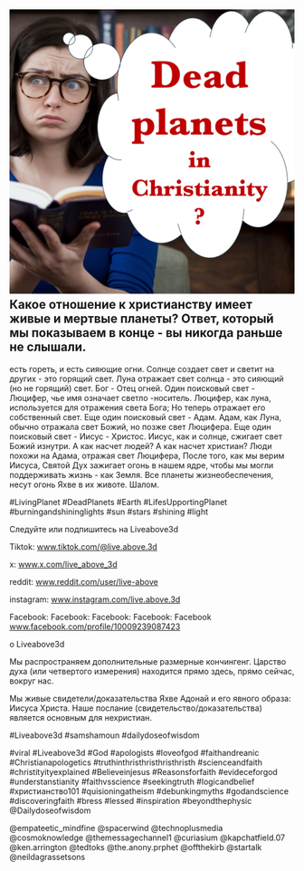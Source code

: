 ![Video cover image](../cover.jpg)
Какое отношение к христианству имеет живые и мертвые планеты?
Ответ, который мы показываем в конце - вы никогда раньше не слышали.
---
есть гореть, и есть сияющие огни.
Солнце создает свет и светит на других - это горящий свет.
Луна отражает свет солнца - это сияющий (но не горящий) свет.
Бог - Отец огней.
Один поисковый свет - Люцифер, чье имя означает светло -носитель.
Люцифер, как луна, используется для отражения света Бога; Но теперь отражает его собственный свет.
Еще один поисковый свет - Адам.
Адам, как Луна, обычно отражала свет Божий, но позже свет Люцифера.
Еще один поисковый свет - Иисус - Христос.
Иисус, как и солнце, сжигает свет Божий изнутри.
А как насчет людей? А как насчет христиан?
Люди похожи на Адама, отражая свет Люцифера,
После того, как мы верим Иисуса, Святой Дух зажигает огонь в нашем ядре, чтобы мы могли поддерживать жизнь - как Земля.
Все планеты жизнеобеспечения, несут огонь Яхве в их животе.
Шалом.


#LivingPlanet #DeadPlanets #Earth #LifesUpportingPlanet #burningandshininglights #sun #stars #shining #light


Следуйте или подпишитесь на Liveabove3d

Tiktok: www.tiktok.com/@live.above.3d

x: www.x.com/live_above_3d

reddit: www.reddit.com/user/live-above

instagram: www.instagram.com/live.above.3d

Facebook: Facebook: Facebook: Facebook: Facebook www.facebook.com/profile/10009239087423

о Liveabove3d

Мы распространяем дополнительные размерные кончингенг. Царство духа (или четвертого измерения) находится прямо здесь, прямо сейчас, вокруг нас.


Мы живые свидетели/доказательства Яхве Адонай и его явного образа: Иисуса Христа. Наше послание (свидетельство/доказательства) является основным для нехристиан.

#Liveabove3d #samshamoun #dailydoseofwisdom

#viral #Liveabove3d #God #apologists #loveofgod #faithandreanic #Christianapologetics #truthinthristhristhristhristh #scienceandfaith #christityityexplained #Believeinjesus #Reasonsforfaith #evideceforgod #understanstianity #faithvsscience #seekingtruth #logicandbelief #христианство101 #quisioningatheism #debunkingmyths #godandscience #discoveringfaith #bress #lessed #inspiration #beyondthephysic @Dailydoseofwisdom

@empateetic_mindfine @spacerwind @technoplusmedia @cosmoknowledge @themessagechannel1 @curiasium @kapchatfield.07 @ken.arrington @tedtoks @the.anony.prphet @offthekirb @startalk @neildagrassetsons








